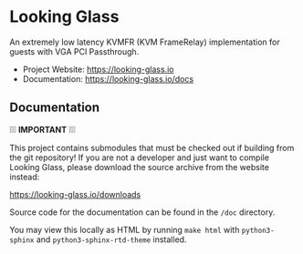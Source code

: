# Looking Glass

An extremely low latency KVMFR (KVM FrameRelay) implementation for guests with
VGA PCI Passthrough.

* Project Website: https://looking-glass.io
* Documentation: https://looking-glass.io/docs

## Documentation

❕❕❕ **IMPORTANT** ❕❕❕

This project contains submodules that must be checked out if building from the
git repository! If you are not a developer and just want to compile Looking
Glass, please download the source archive from the website instead:

https://looking-glass.io/downloads

Source code for the documentation can be found in the `/doc` directory.

You may view this locally as HTML by running `make html` with `python3-sphinx`
and `python3-sphinx-rtd-theme` installed.
